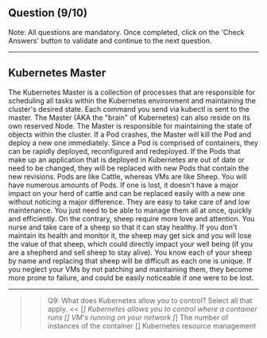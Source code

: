 ## Question (9/10)

Note: All questions are mandatory. Once completed, click on the 'Check Answers' button to validate and continue to the next question.

---

## Kubernetes Master
The Kubernetes Master is a collection of processes that are responsible for scheduling all tasks within the Kubernetes environment and maintaining the cluster's desired state. Each command you send via kubectl is sent to the master. The Master (AKA the "brain" of Kubernetes) can also reside on its own reserved Node. The Master is responsible for maintaining the state of objects within the cluster. If a Pod crashes, the Master will kill the Pod and deploy a new one immediately. Since a Pod is comprised of containers, they can be rapidly deployed, reconfigured and redeployed. If the Pods that make up an application that is deployed in Kubernetes are out of date or need to be changed, they will be replaced with new Pods that contain the new revisions. Pods are like Cattle, whereas VMs are like Sheep. You will have numerous amounts of Pods. If one is lost, it doesn't have a major impact on your herd of cattle and can be replaced easily with a new one without noticing a major difference. They are easy to take care of and low maintenance. You just need to be able to manage them all at once, quickly and efficiently. On the contrary, sheep require more love and attention. You nurse and take care of a sheep so that it can stay healthy. If you don't maintain its health and monitor it, the sheep may get sick and you will lose the value of that sheep, which could directly impact your well being (if you are a shepherd and sell sheep to stay alive). You know each of your sheep by name and replacing that sheep will be difficult as each one is unique. If you neglect your VMs by not patching and maintaining them, they become more prone to failure, and could be easily noticeable if one were to be lost.

---

>>Q9: What does Kubernetes allow you to control? Select all that apply. << 
[*] Kubernetes allows you to control where a container runs
[]  VM's running on your network
[*] The number of instances of the container
[]  Kubernetes resource management
